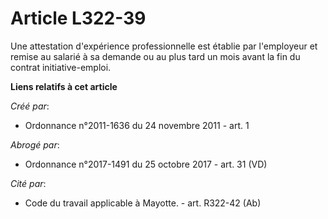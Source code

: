 # Article L322-39

Une attestation d'expérience professionnelle est établie par l'employeur et remise au salarié à sa demande ou au plus tard un
mois avant la fin du contrat initiative-emploi.

**Liens relatifs à cet article**

_Créé par_:

  - Ordonnance n°2011-1636 du 24 novembre 2011 - art. 1

_Abrogé par_:

  - Ordonnance n°2017-1491 du 25 octobre 2017 - art. 31 (VD)

_Cité par_:

  - Code du travail applicable à Mayotte. - art. R322-42 (Ab)
